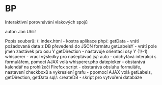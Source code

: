 # BP
Interaktivní porovnávání vlakových spojů

autor: Jan Uhlíř

Popis souborů:
  /:
    index.html - kostra aplikace
  php/:
    getData - vrátí požadovaná data z DB převedená do JSON formátu
    getLabelsY - vrátí pole jmen zastávek pro osu Y
    getDirection - nastavuje orientaci osy Y (1/-1)
    whisperer - vrací výsledky pro našeptávač
  js/:
    auto - odchytává interakci s formulářem, pomocí AJAX volá whisperer.php
    datepicker - obstarává kalendář na prohlížeči Firefox
    script - obstarává obsluhu formuláře, nastavení checkboxů a vykreslení grafu
           - ppomocí AJAX volá getLabels, getDirection, getData
  sql/:
    createDB - skript pro vytvoření databáze 
